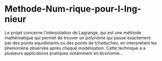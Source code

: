 # Methode-Num-rique-pour-l-Ing-nieur
Le projet concerne l'interpolation de Lagrange, qui est une méthode mathématique qui permet de trouver un polynôme qui passe exactement par  des points equidistants ou des points de tchebychev, en interpretant les phenomène observée après chaque modélisation. Cette technique a a plusieurs applications pratiques notamment en économie...
